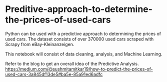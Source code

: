 # Preditive-approach-to-determine-the-prices-of-used-cars
Python can be used with a predictive approach to determining the prices of used cars. 
The dataset consists of over 370000 used cars scraped with Scrapy from eBay-Kleinanzeigen.


This notebook will consist of data cleaning, analysis, and Machine Learning.

Refer to the blog to get an overall idea of the Predictive Analysis.
https://medium.com/@sushmitamitkar19/how-to-predict-the-prices-of-used-cars-3a845df13de5#ba5e-85a91ed6adfc
